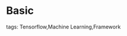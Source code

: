# Basic

tags: Tensorflow,Machine Learning,Framework

<!--sec data-title="Introduction" data-id="1" data-nopdf="true" data-collapse=false ces-->

<!--endsec-->